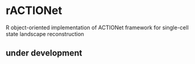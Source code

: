 # rACTIONet
R object-oriented implementation of ACTIONet framework for single-cell state landscape reconstruction

## under development
